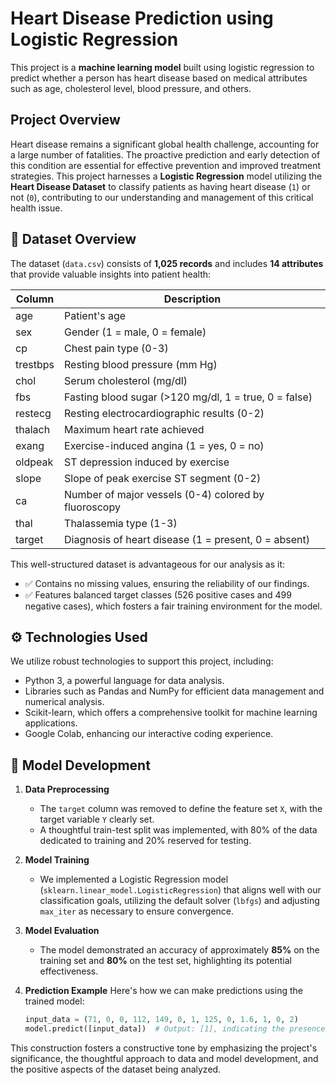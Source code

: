 # Heart Disease Prediction using Logistic Regression

This project is a **machine learning model** built using logistic regression to predict whether a person has heart disease based on medical attributes such as age, cholesterol level, blood pressure, and others.

## Project Overview
Heart disease remains a significant global health challenge, accounting for a large number of fatalities. The proactive prediction and early detection of this condition are essential for effective prevention and improved treatment strategies. This project harnesses a **Logistic Regression** model utilizing the **Heart Disease Dataset** to classify patients as having heart disease (`1`) or not (`0`), contributing to our understanding and management of this critical health issue.

## 📂 Dataset Overview
The dataset (`data.csv`) consists of **1,025 records** and includes **14 attributes** that provide valuable insights into patient health:

| Column      | Description |
|-------------|-------------|
| age         | Patient's age |
| sex         | Gender (1 = male, 0 = female) |
| cp          | Chest pain type (0-3) |
| trestbps    | Resting blood pressure (mm Hg) |
| chol        | Serum cholesterol (mg/dl) |
| fbs         | Fasting blood sugar (>120 mg/dl, 1 = true, 0 = false) |
| restecg     | Resting electrocardiographic results (0-2) |
| thalach     | Maximum heart rate achieved |
| exang       | Exercise-induced angina (1 = yes, 0 = no) |
| oldpeak     | ST depression induced by exercise |
| slope       | Slope of peak exercise ST segment (0-2) |
| ca          | Number of major vessels (0-4) colored by fluoroscopy |
| thal        | Thalassemia type (1-3) |
| target      | Diagnosis of heart disease (1 = present, 0 = absent) |

This well-structured dataset is advantageous for our analysis as it:
- ✅ Contains no missing values, ensuring the reliability of our findings.
- ✅ Features balanced target classes (526 positive cases and 499 negative cases), which fosters a fair training environment for the model.

## ⚙️ Technologies Used
We utilize robust technologies to support this project, including:
- Python 3, a powerful language for data analysis.
- Libraries such as Pandas and NumPy for efficient data management and numerical analysis.
- Scikit-learn, which offers a comprehensive toolkit for machine learning applications.
- Google Colab, enhancing our interactive coding experience.

## 🧠 Model Development
1. **Data Preprocessing**
   - The `target` column was removed to define the feature set `X`, with the target variable `Y` clearly set.
   - A thoughtful train-test split was implemented, with 80% of the data dedicated to training and 20% reserved for testing.

2. **Model Training**
   - We implemented a Logistic Regression model (`sklearn.linear_model.LogisticRegression`) that aligns well with our classification goals, utilizing the default solver (`lbfgs`) and adjusting `max_iter` as necessary to ensure convergence.

3. **Model Evaluation**
   - The model demonstrated an accuracy of approximately **85%** on the training set and **80%** on the test set, highlighting its potential effectiveness.

4. **Prediction Example**
   Here's how we can make predictions using the trained model:
   ```python
   input_data = (71, 0, 0, 112, 149, 0, 1, 125, 0, 1.6, 1, 0, 2)
   model.predict([input_data])  # Output: [1], indicating the presence of heart disease.
   ``` 

This construction fosters a constructive tone by emphasizing the project's significance, the thoughtful approach to data and model development, and the positive aspects of the dataset being analyzed.
 
